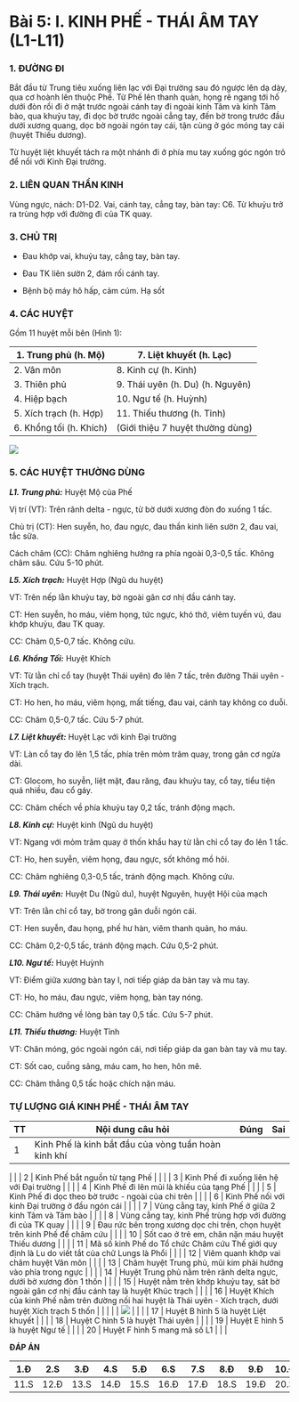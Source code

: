 # Bài 5: I. KINH PHẾ - THÁI ÂM TAY (L1-L11)

### 1. ĐƯỜNG ĐI

Bắt đầu từ Trung tiêu xuống liên lạc với Đại trường sau đó ngược lên dạ dày, qua cơ hoành lên thuộc Phế. Từ Phế lên thanh quản, họng rẽ ngang tới hố dưới đòn rồi đi ở mặt trước ngoài cánh tay đi ngoài kinh Tâm và kinh Tâm bào, qua khuỷu tay, đi dọc bờ trước ngoài cẳng tay, đến bờ trong trước đầu dưới xương quang, dọc bờ ngoài ngón tay cái, tận cùng ở góc móng tay cái (huyệt Thiếu dương).

Từ huyệt liệt khuyết tách ra một nhánh đi ở phía mu tay xuống góc ngón trỏ để nối với Kinh Đại trường.

### 2. LIÊN QUAN THẦN KINH

Vùng ngực, nách: D1-D2. Vai, cánh tay, cẳng tay, bàn tay: C6. Từ khuỷu trở ra trùng hợp với đường đi của TK quay.

### 3. CHỦ TRỊ

- Đau khớp vai, khuỷu tay, cẳng tay, bàn tay.

- Đau TK liên sườn 2, đám rối cánh tay.

- Bệnh bộ máy hô hấp, cảm cúm. Hạ sốt

### 4. CÁC HUYỆT

Gồm 11 huyệt mỗi bên (Hình 1):

| 1. Trung phủ (h. Mộ) | 7. Liệt khuyết (h. Lạc) |
| --- | --- |
| 2. Vân môn | 8. Kinh cự (h. Kinh) |
| 3. Thiên phủ | 9. Thái uyên (h. Du) (h. Nguyên) |
| 4. Hiệp bạch | 10. Ngư tế (h. Huỳnh) |
| 5. Xích trạch (h. Hợp) | 11. Thiếu thương (h. Tỉnh) |
| 6. Khổng tối (h. Khích) | (Giới thiệu 7 huyệt thường dùng) |

![](RackMultipart20240304-1-el88ln_html_9387d617b4f60788.png)

### 5. CÁC HUYỆT THƯỜNG DÙNG

_**L1. Trung phủ:**_ Huyệt Mộ của Phế

Vị trí (VT): Trên rãnh delta - ngực, từ bờ dưới xương đòn đo xuống 1 tấc.

Chủ trị (CT): Hen suyễn, ho, đau ngực, đau thần kinh liên sườn 2, đau vai, tắc sữa.

Cách châm (CC): Châm nghiêng hướng ra phía ngoài 0,3-0,5 tấc. Không châm sâu. Cứu 5-10 phút.

_**L5. Xích trạch:**_ Huyệt Hợp (Ngũ du huyệt)

VT: Trên nếp lằn khuỷu tay, bờ ngoài gân cơ nhị đầu cánh tay.

CT: Hen suyễn, ho máu, viêm họng, tức ngực, khó thở, viêm tuyến vú, đau khớp khuỷu, đau TK quay.

CC: Châm 0,5-0,7 tấc. Không cứu.

_**L6. Khổng Tối:**_ Huyệt Khích

VT: Từ lằn chỉ cổ tay (huyệt Thái uyên) đo lên 7 tấc, trên đường Thái uyên - Xích trạch.

CT: Ho hen, ho máu, viêm họng, mất tiếng, đau vai, cánh tay không co duỗi.

CC: Châm 0,5-0,7 tấc. Cứu 5-7 phút.

_**L7. Liệt khuyết:**_ Huyệt Lạc với kinh Đại trường

VT: Làn cổ tay đo lên 1,5 tấc, phía trên mỏm trâm quay, trong gân cơ ngửa dài.

CT: Glocom, ho suyễn, liệt mặt, đau răng, đau khuỷu tay, cổ tay, tiểu tiện quá nhiều, đau cổ gáy.

CC: Châm chếch về phía khuỷu tay 0,2 tấc, tránh động mạch.

_**L8. Kinh cự:**_ Huyệt kinh (Ngũ du huyệt)

VT: Ngang với mỏm trâm quay ở thốn khẩu hay từ lằn chỉ cổ tay đo lên 1 tấc.

CT: Ho, hen suyễn, viêm họng, đau ngực, sốt không mồ hôi.

CC: Châm nghiêng 0,3-0,5 tấc, tránh động mạch. Không cứu.

_**L9. Thái uyên:**_ Huyệt Du (Ngũ du), huyệt Nguyên, huyệt Hội của mạch

VT: Trên lằn chỉ cổ tay, bờ trong gân duỗi ngón cái.

CT: Hen suyễn, đau họng, phế hư hàn, viêm thanh quản, ho máu.

CC: Châm 0,2-0,5 tấc, tránh động mạch. Cứu 0,5-2 phút.

_**L10. Ngư tế:**_ Huyệt Huỳnh

VT: Điểm giữa xương bàn tay I, nơi tiếp giáp da bàn tay và mu tay.

CT: Ho, ho máu, đau ngực, viêm họng, bàn tay nóng.

CC: Châm hướng về lòng bàn tay 0,5 tấc. Cứu 5-7 phút.

_**L11. Thiếu thương:**_ Huyệt Tỉnh

VT: Chân móng, góc ngoài ngón cái, nơi tiếp giáp da gan bàn tay và mu tay.

CT: Sốt cao, cuồng sảng, máu cam, ho hen, hôn mê.

CC: Châm thẳng 0,5 tấc hoặc chích nặn máu.

### TỰ LƯỢNG GIÁ KINH PHẾ - THÁI ÂM TAY

| **TT**| **Nội dung câu hỏi**| **Đúng**| **Sai**|
| --- | --- | --- | --- |
| 1 | Kinh Phế là kinh bắt đầu của vòng tuần hoàn kinh khí |
 |
 |
| 2 | Kinh Phế bắt nguồn từ tạng Phế |
 |
 |
| 3 | Kinh Phế đi xuống liên hệ với Đại trường |
 |
 |
| 4 | Kinh Phế đi lên mũi là khiếu của tạng Phế |
 |
 |
| 5 | Kinh Phế đi dọc theo bờ trước - ngoài của chi trên |
 |
 |
| 6 | Kinh Phế nối với kinh Đại trường ở đầu ngón cái |
 |
 |
| 7 | Vùng cẳng tay, kinh Phế ở giữa 2 kinh Tâm và Tâm bào |
 |
 |
| 8 | Vùng cẳng tay, kinh Phế trùng hợp với đường đi của TK quay |
 |
 |
| 9 | Đau rức bên trong xương dọc chi trên, chọn huyệt trên kinh Phế để châm cứu |
 |
 |
| 10 | Sốt cao ở trẻ em, chân nặn máu huyệt Thiếu dương |
 |
 |
| 11 | Mã số kinh Phế do Tổ chức Châm cứu Thế giới quy định là Lu do viết tắt của chữ Lungs là Phổi |
 |
 |
| 12 | Viêm quanh khớp vai châm huyệt Vân môn |
 |
 |
| 13 | Châm huyệt Trung phủ, mũi kim phải hướng vào phía trong ngực |
 |
 |
| 14 | Huyệt Trung phủ nằm trên rãnh delta ngực, dưới bờ xương đòn 1 thốn |
 |
 |
| 15 | Huyệt nằm trên khớp khuỷu tay, sát bờ ngoài gân cơ nhị đầu cánh tay là huyệt Khúc trạch |
 |
 |
| 16 | Huyệt Khích của kinh Phế nằm trên đường nối hai huyệt là Thái uyên - Xích trạch, dưới huyệt Xích trạch 5 thốn |
 |
 |
|
 | ![](RackMultipart20240304-1-el88ln_html_76c2ae19619d9e2f.png) |
 |
 |
| 17 | Huyệt B hình 5 là huyệt Liệt khuyết |
 |
 |
| 18 | Huyệt C hình 5 là huyệt Thái uyên |
 |
 |
| 19 | Huyệt E hình 5 là huyệt Ngư tế |
 |
 |
| 20 | Huyệt F hình 5 mang mã số L1 |
 |
 |

**ĐÁP ÁN**

| 1.Đ | 2.S | 3.Đ | 4.S | 5.Đ | 6.S | 7.S | 8.Đ | 9.Đ | 10.Đ |
| --- | --- | --- | --- | --- | --- | --- | --- | --- | --- |
| 11.S | 12.Đ | 13.S | 14.Đ | 15.S | 16.Đ | 17.Đ | 18.S | 19.Đ | 20.S |
